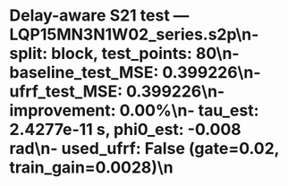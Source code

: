 # Delay-aware S21 test — LQP15MN3N1W02_series.s2p\n- split: block, test_points: 80\n- baseline_test_MSE: 0.399226\n- ufrf_test_MSE: 0.399226\n- improvement: 0.00%\n- tau_est: 2.4277e-11 s, phi0_est: -0.008 rad\n- used_ufrf: False (gate=0.02, train_gain=0.0028)\n